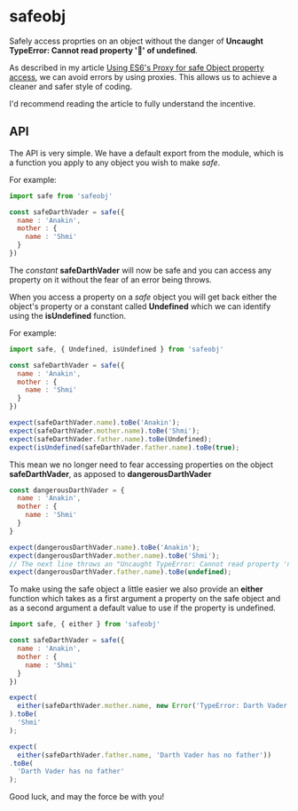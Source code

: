 # safeobj
Safely access proprties on an object without the danger of **Uncaught TypeError: Cannot read property '🚀' of undefined**.

As described in my article [Using ES6's Proxy for safe Object property access](https://medium.com/@chekofif/using-es6-s-proxy-for-safe-object-property-access-f42fa4380b2c), we can avoid errors by using proxies.
This allows us to achieve a cleaner and safer style of coding.

I'd recommend reading the article to fully understand the incentive.

## API

The API is very simple.
We have a default export from the module, which is a function you apply to any object you wish to make *safe*.

For example:
```js
import safe from 'safeobj'

const safeDarthVader = safe({
  name : 'Anakin',
  mother : {
    name : 'Shmi'
  }
})
```

The *constant* **safeDarthVader** will now be safe and you can access any property on it without the fear of an error being throws.

When you access a property on a *safe* object you will get back either the object's property or a constant called **Undefined** which we can identify using the **isUndefined** function.

For example:

```js
import safe, { Undefined, isUndefined } from 'safeobj'

const safeDarthVader = safe({
  name : 'Anakin',
  mother : {
    name : 'Shmi'
  }
})

expect(safeDarthVader.name).toBe('Anakin');
expect(safeDarthVader.mother.name).toBe('Shmi');
expect(safeDarthVader.father.name).toBe(Undefined);
expect(isUndefined(safeDarthVader.father.name).toBe(true);
```

This mean we no longer need to fear accessing properties on the object **safeDarthVader**, as apposed to **dangerousDarthVader**

```js
const dangerousDarthVader = {
  name : 'Anakin',
  mother : {
    name : 'Shmi'
  }
}

expect(dangerousDarthVader.name).toBe('Anakin');
expect(dangerousDarthVader.mother.name).toBe('Shmi');
// The next line throws an "Uncaught TypeError: Cannot read property 'name' of undefined" Error
expect(dangerousDarthVader.father.name).toBe(undefined);
```

To make using the safe object a little easier we also provide an **either** function which takes as a first argument a property on the safe object and as a second argument a default value to use if the property is undefined.

```js
import safe, { either } from 'safeobj'

const safeDarthVader = safe({
  name : 'Anakin',
  mother : {
    name : 'Shmi'
  }
})

expect(
  either(safeDarthVader.mother.name, new Error('TypeError: Darth Vader must have a mother'))
).toBe(
  'Shmi'
);

expect(
  either(safeDarthVader.father.name, 'Darth Vader has no father'))
.toBe(
  'Darth Vader has no father'
);
```

Good luck, and may the force be with you!
